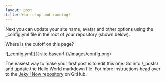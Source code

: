```yaml
---
layout: post
title: You're up and running!
---
```


Next you can update your site name, avatar and other options using the _config.yml file in the root of your repository (shown below).

Where is the cutoff on this page?

![_config.yml]({{ site.baseurl }}/images/config.png)

The easiest way to make your first post is to edit this one. Go into /_posts/ and update the Hello World markdown file. For more instructions head over to the [Jekyll Now repository](https://github.com/barryclark/jekyll-now) on GitHub.
